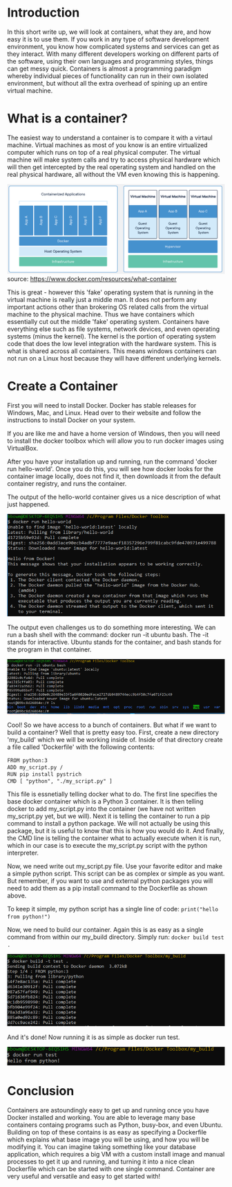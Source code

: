 # Introduction

In this short write up, we will look at containers, what they are, and how easy it is to use them.  If you work in any type of software development environment, you know how complicated systems and services can get as they interact.  With many different developers working on different parts of the software, using their own languages and programming styles, things can get messy quick.  Containers is almost a programming paradigm whereby individual pieces of functionality can run in their own isolated environment, but without all the extra overhead of spining up an entire virtual machine.

# What is a container?

The easiest way to understand a container is to compare it with a virtaul machine.  Virtual machines as most of you know is an entire virtualized computer which runs on top of a real physical computer.  The virtual machine will make system calls and try to access physical hardware which will then get intercepted by the real operating system and handled on the real physical hardware, all without the VM even knowing this is happening.

![container_vs_vm.png](/images/container_vs_vm.PNG)
source: https://www.docker.com/resources/what-container

This is great - however this 'fake' operating system that is running in the virtual machine is really just a middle man.  It does not perform any important actions other than brokering OS related calls from the virtual machine to the physical machine.  Thus we have containers which essentially cut out the middle 'fake' operating system.  Containers have everything else such as file systems, network devices, and even operating systems (minus the kernel).  The kernel is the portion of operating system code that does the low level integration with the hardware system.  This is what is shared across all containers.  This means windows containers can not run on a Linux host because they will have different underlying kernels.

# Create a Container

First you will need to install Docker.  Docker has stable releases for Windows, Mac, and Linux.  Head over to their website  and follow the instructions to install Docker on your system.

If you are like me and have a home version of Windows, then you will need to install the docker toolbox which will allow you to run docker images using VirtualBox.

After you have your installation up and running, run the command 'docker run hello-world'.  Once you do this, you will see how docker looks for the container image locally, does not find it, then downloads it from the default container registry, and runs the container.

The output of the hello-world container gives us a nice description of what just happened.

![docker-hello_world.png](/images/docker-hello_world.PNG)

The output even challenges us to do something more interesting.  We can run a bash shell with the command: docker run -it ubuntu bash.  The -it stands for interactive.  Ubuntu stands for the container, and bash stands for the program in that container.

![docker_ubuntu.png](/images/docker_ubuntu.PNG)

Cool!  So we have access to a bunch of containers.  But what if we want to build a container?  Well that is pretty easy too.  First, create a new directory 'my_build' which we will be working inside of.  Inside of that directory create a file called 'Dockerfile' with the following contents:

```
FROM python:3
ADD my_script.py /
RUN pip install pystrich
CMD [ "python", "./my_script.py" ]
```

This file is essnetially telling docker what to do.  The first line specifies the base docker container which is a Python 3 container.  It is then telling docker to add my_script.py into the container (we have not written my_script.py yet, but we will).  Next it is telling the container to run a pip command to install a python package.  We will not actually be using this package, but it is useful to know that this is how you would do it.  And finally, the CMD line is telling the container what to actually execute when it is run, which in our case is to execute the my_script.py script with the python interpreter.

Now, we need write out my_script.py file.  Use your favorite editor and make a simple python script.  This script can be as complex or simple as you want.  But remember, if you want to use and external python packages you will need to add them as a pip install command to the Dockerfile as shown above.

To keep it simple, my python script has a single line of code: `print("hello from python!")`

Now, we need to build our container.  Again this is as easy as a single command from within our my_build directory.  Simply run: `docker build test .`

![docker_build.png](/images/docker_build.PNG)

And it's done!  Now running it is as simple as docker run test.

![docker_run_test.png](/images/docker_run_test.PNG)

# Conclusion

Containers are astoundingly easy to get up and running once you have Docker installed and working.  You are able to leverage many base containers containg programs such as Python, busy-box, and even Ubuntu.  Building on top of these contains is as easy as specifying a Dockerfile which explains what base image you will be using, and how you will be modifying it.  You can imagine taking something like your database application, which requires a big VM with a custom install image and manual processes to get it up and running, and turning it into a nice clean Dockerfile which can be started with one single command.  Container are very useful and versatile and easy to get started with!
